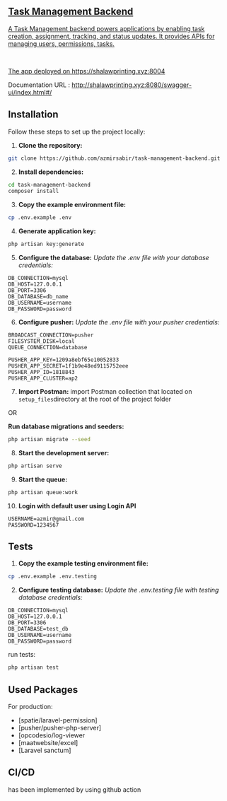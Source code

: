<p align="center"><a href="https://www.newroztelecom.com/" target="_blank">


## Task Management Backend
A Task Management backend powers applications by enabling task creation, assignment, tracking, and status updates.
It provides APIs for managing users, permissions, tasks.

<br>


The app deployed on https://shalawprinting.xyz:8004

Documentation URL : http://shalawprinting.xyz:8080/swagger-ui/index.html#/

## Installation

Follow these steps to set up the project locally:

1. **Clone the repository:**


```bash
git clone https://github.com/azmirsabir/task-management-backend.git
```

2. **Install dependencies:**

```bash
cd task-management-backend
composer install
```   

3. **Copy the example environment file:**

```bash
cp .env.example .env
```   
4. **Generate application key:**

```bash
php artisan key:generate
```   
5. **Configure the database:**
   *Update the .env file with your database credentials:*

```dotenv
DB_CONNECTION=mysql
DB_HOST=127.0.0.1
DB_PORT=3306
DB_DATABASE=db_name
DB_USERNAME=username
DB_PASSWORD=password
```   

6. **Configure pusher:**
   *Update the .env file with your pusher credentials:*
```dotenv
BROADCAST_CONNECTION=pusher
FILESYSTEM_DISK=local
QUEUE_CONNECTION=database

PUSHER_APP_KEY=1209a8ebf65e10052833
PUSHER_APP_SECRET=1f1b9e48ed9115752eee
PUSHER_APP_ID=1818843
PUSHER_APP_CLUSTER=ap2
```

7. **Import Postman:**
   import Postman collection that located on `setup_files`directory at the
   root of the project folder

OR

 **Run database migrations and seeders:**

```bash
php artisan migrate --seed
```   

8. **Start the development server:**

```bash
php artisan serve
```

9. **Start the queue:**

```bash
php artisan queue:work
```

10. **Login with default user using Login API**

```dotenv
USERNAME=azmir@gmail.com
PASSWORD=1234567
```

## Tests

1. **Copy the example testing environment file:**

```bash
cp .env.example .env.testing 
```

2. **Configure testing database:**
   *Update the .env.testing file with testing database credentials:*

```dotenv
DB_CONNECTION=mysql
DB_HOST=127.0.0.1
DB_PORT=3306
DB_DATABASE=test_db
DB_USERNAME=username
DB_PASSWORD=password
```

run tests:
```bash
php artisan test    
```


## Used Packages
For production:
- [spatie/laravel-permission]
- [pusher/pusher-php-server]
- [opcodesio/log-viewer
- [maatwebsite/excel]
- [Laravel sanctum]


## CI/CD
has been implemented by using github action
